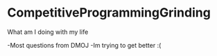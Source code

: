 # CompetitiveProgrammingGrinding
What am I doing with my life


-Most questions from DMOJ
-Im trying to get better :(
